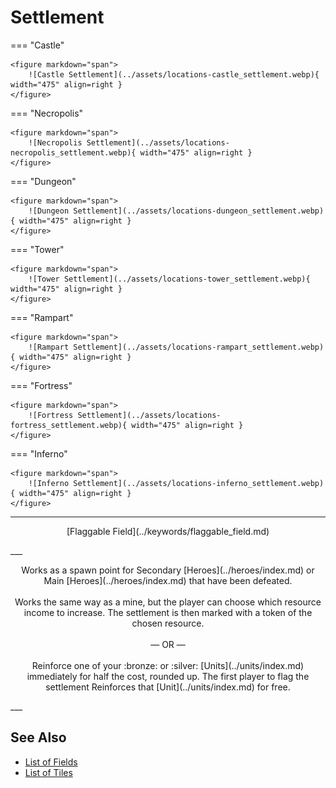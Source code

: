 # Settlement

=== "Castle"

    <figure markdown="span">
        ![Castle Settlement](../assets/locations-castle_settlement.webp){ width="475" align=right }
    </figure>

=== "Necropolis"

    <figure markdown="span">
        ![Necropolis Settlement](../assets/locations-necropolis_settlement.webp){ width="475" align=right }
    </figure>

=== "Dungeon"

    <figure markdown="span">
        ![Dungeon Settlement](../assets/locations-dungeon_settlement.webp){ width="475" align=right }
    </figure>


=== "Tower"

    <figure markdown="span">
        ![Tower Settlement](../assets/locations-tower_settlement.webp){ width="475" align=right }
    </figure>

=== "Rampart"

    <figure markdown="span">
        ![Rampart Settlement](../assets/locations-rampart_settlement.webp){ width="475" align=right }
    </figure>


=== "Fortress"

    <figure markdown="span">
        ![Fortress Settlement](../assets/locations-fortress_settlement.webp){ width="475" align=right }
    </figure>

=== "Inferno"

    <figure markdown="span">
        ![Inferno Settlement](../assets/locations-inferno_settlement.webp){ width="475" align=right }
    </figure>

___
<p style="text-align: center;" markdown>[Flaggable Field](../keywords/flaggable_field.md)</p>
___
<p style="text-align: center;" markdown>Works as a spawn point for Secondary [Heroes](../heroes/index.md) or Main [Heroes](../heroes/index.md) that have been defeated.<br><br>Works the same way as a mine, but the player can choose which resource income to increase. The settlement is then marked with a token of the chosen resource.<br><br>— OR —<br><br>Reinforce one of your :bronze: or :silver: [Units](../units/index.md) immediately for half the cost, rounded up. The first player to flag the settlement Reinforces that [Unit](../units/index.md) for free.</p>
___


## See Also

- [List of Fields](index.md)
- [List of Tiles](../tiles/index.md)
